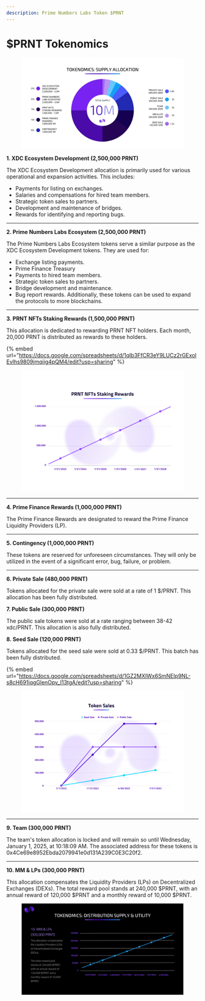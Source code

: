 ```yaml
---
description: Prime Numbers Labs Token $PRNT
---
```


# $PRNT Tokenomics

<figure><img src="../../.gitbook/assets/Copia de TOKENOMICS.jpg" alt=""><figcaption></figcaption></figure>

**1. XDC Ecosystem Development (2,500,000 PRNT)**

The XDC Ecosystem Development allocation is primarily used for various operational and expansion activities. This includes:

* Payments for listing on exchanges.
* Salaries and compensations for hired team members.
* Strategic token sales to partners.
* Development and maintenance of bridges.
* Rewards for identifying and reporting bugs.

***

**2. Prime Numbers Labs Ecosystem (2,500,000 PRNT)**

The Prime Numbers Labs Ecosystem tokens serve a similar purpose as the XDC Ecosystem Development tokens. They are used for:

* Exchange listing payments.
* Prime Finance Treasury
* Payments to hired team members.
* Strategic token sales to partners.
* Bridge development and maintenance.
* Bug report rewards. Additionally, these tokens can be used to expand the protocols to more blockchains.

***

**3. PRNT NFTs Staking Rewards (1,500,000 PRNT)**

This allocation is dedicated to rewarding PRNT NFT holders. Each month, 20,000 PRNT is distributed as rewards to these holders.

{% embed url="https://docs.google.com/spreadsheets/d/1qIb3FfCR3eY9LUCz2rGExolEvlhs9809jmqiig4pQM4/edit?usp=sharing" %}

<figure><img src="../../.gitbook/assets/3.png" alt=""><figcaption></figcaption></figure>

***

**4. Prime Finance Rewards (1,000,000 PRNT)**

The Prime Finance Rewards are designated to reward the Prime Finance Liquidity Providers (LP).

***

**5. Contingency (1,000,000 PRNT)**

These tokens are reserved for unforeseen circumstances. They will only be utilized in the event of a significant error, bug, failure, or problem.

***

**6. Private Sale (480,000 PRNT)**

Tokens allocated for the private sale were sold at a rate of 1 $/PRNT. This allocation has been fully distributed.

**7. Public Sale (300,000 PRNT)**

The public sale tokens were sold at a rate ranging between 38-42 xdc/PRNT. This allocation is also fully distributed.

**8. Seed Sale (120,000 PRNT)**

Tokens allocated for the seed sale were sold at 0.33 $/PRNT. This batch has been fully distributed.

{% embed url="https://docs.google.com/spreadsheets/d/1GZ2MXIWx6SmNEIp9NL-s8cH691iqgGlenOpv_I13tgA/edit?usp=sharing" %}

<figure><img src="../../.gitbook/assets/5.png" alt=""><figcaption></figcaption></figure>

***

**9. Team (300,000 PRNT)**

The team's token allocation is locked and will remain so until Wednesday, January 1, 2025, at 10:18:09 AM. The associated address for these tokens is 0x4Ce69e8952Ebda2079941e0d131A239C0E3C20f2.

***

**10. MM & LPs (300,000 PRNT)**

This allocation compensates the Liquidity Providers (LPs) on Decentralized Exchanges (DEXs). The total reward pool stands at 240,000 $PRNT, with an annual reward of 120,000 $PRNT and a monthly reward of 10,000 $PRNT.

<figure><img src="../../.gitbook/assets/LPs.jpg" alt=""><figcaption></figcaption></figure>

